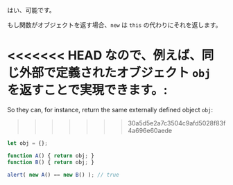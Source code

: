 はい、可能です。

もし関数がオブジェクトを返す場合、`new` は `this` の代わりにそれを返します。

<<<<<<< HEAD
なので、例えば、同じ外部で定義されたオブジェクト `obj` を返すことで実現できます。:
=======
So they can, for instance, return the same externally defined object `obj`:
>>>>>>> 30a5d5e2a7c3504c9afd5028f83f4a696e60aede

```js run no-beautify
let obj = {};

function A() { return obj; }
function B() { return obj; }

alert( new A() == new B() ); // true
```
